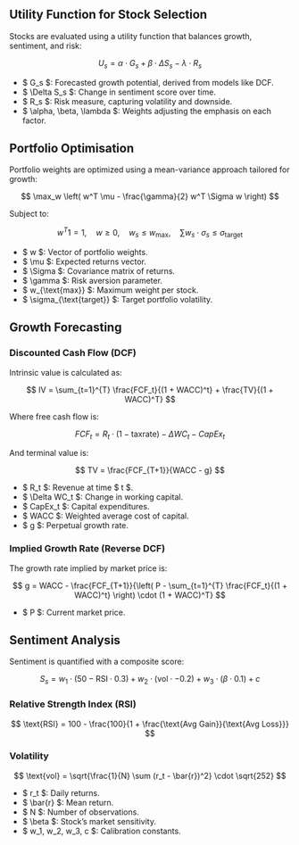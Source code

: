 ## Utility Function for Stock Selection

Stocks are evaluated using a utility function that balances growth, sentiment, and risk:

$$ U_s = \alpha \cdot G_s + \beta \cdot \Delta S_s - \lambda \cdot R_s $$

- $ G_s $: Forecasted growth potential, derived from models like DCF.
- $ \Delta S_s $: Change in sentiment score over time.
- $ R_s $: Risk measure, capturing volatility and downside.
- $ \alpha, \beta, \lambda $: Weights adjusting the emphasis on each factor.

## Portfolio Optimisation

Portfolio weights are optimized using a mean-variance approach tailored for growth:

$$ \max_w \left( w^T \mu - \frac{\gamma}{2} w^T \Sigma w \right) $$

Subject to:

$$ w^T 1 = 1, \quad w \geq 0, \quad w_s \leq w_{\text{max}}, \quad \sum w_s \cdot \sigma_s \leq \sigma_{\text{target}} $$

- $ w $: Vector of portfolio weights.
- $ \mu $: Expected returns vector.
- $ \Sigma $: Covariance matrix of returns.
- $ \gamma $: Risk aversion parameter.
- $ w_{\text{max}} $: Maximum weight per stock.
- $ \sigma_{\text{target}} $: Target portfolio volatility.

## Growth Forecasting

### Discounted Cash Flow (DCF)

Intrinsic value is calculated as:

$$ IV = \sum_{t=1}^{T} \frac{FCF_t}{(1 + WACC)^t} + \frac{TV}{(1 + WACC)^T} $$

Where free cash flow is:

$$ FCF_t = R_t \cdot (1 - \text{taxrate}) - \Delta WC_t - CapEx_t $$

And terminal value is:

$$ TV = \frac{FCF_{T+1}}{WACC - g} $$

- $ R_t $: Revenue at time $ t $.
- $ \Delta WC_t $: Change in working capital.
- $ CapEx_t $: Capital expenditures.
- $ WACC $: Weighted average cost of capital.
- $ g $: Perpetual growth rate.

### Implied Growth Rate (Reverse DCF)

The growth rate implied by market price is:

$$ g = WACC - \frac{FCF_{T+1}}{\left( P - \sum_{t=1}^{T} \frac{FCF_t}{(1 + WACC)^t} \right) \cdot (1 + WACC)^T} $$

- $ P $: Current market price.

## Sentiment Analysis

Sentiment is quantified with a composite score:

$$ S_s = w_1 \cdot (50 - \text{RSI} \cdot 0.3) + w_2 \cdot (\text{vol} \cdot -0.2) + w_3 \cdot (\beta \cdot 0.1) + c $$

### Relative Strength Index (RSI)

$$ \text{RSI} = 100 - \frac{100}{1 + \frac{\text{Avg Gain}}{\text{Avg Loss}}} $$

### Volatility

$$ \text{vol} = \sqrt{\frac{1}{N} \sum (r_t - \bar{r})^2} \cdot \sqrt{252} $$

- $ r_t $: Daily returns.
- $ \bar{r} $: Mean return.
- $ N $: Number of observations.
- $ \beta $: Stock’s market sensitivity.
- $ w_1, w_2, w_3, c $: Calibration constants.